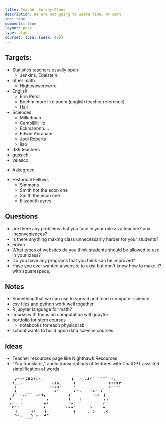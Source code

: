 ```yaml
---
title: Teacher Survey Plans
description: We are not going to waste time, mr mort
toc: true
comments: true
layout: post
type: plans
courses: {csa: {week: 17}}
---
```

## Targets:

* Statistics teachers usually open
    - Jenkins, Edelstein
* other math
    - Hightwowerewrre
* English
    - Erin Persil
    - Boehm more like poem (english teacher reference)
    - Hall
* Sciences
    - Milledman
    - Campilllllllllo 
    - Eckmannnn....
    - Edwin Abraham
    - Jodi Roberts
    - liao
* d39 teachers
* gussich
* velasco
- Askegreen
* Historical Fellows
    - Simmons
    - Smith not the econ one
    - Smith the econ one
    - Elizabeth ayres

## Questions

* are there any problems that you face in your role as a teacher? any inconveniences?
* is there anything making class unnecessarily harder for your students?
* edwin
* What types of websites do you think students should be allowed to use in your class?
* Do you have any programs that you think can be improved?
* Have you ever wanted a website to exist but don't know how to make it? with squarespace,

## Notes
* Something that we can use to spread and teach computer science
* csv files and python work well together
* R jupyter language for math?
* course with focus on computation with jupyter
* portfolio for stem courses
    - notebooks for each physics lab
* school wants to build upon data science courses

## Ideas
* Teacher resources page like Nighthawk Resources
* "Yap translator," audio transcriptions of lectures with ChatGPT assisted simplification of words

⠀⠀⠀⡔⠒⠖⣩⠿⢽⢿⠕⡀⠀⠀⠀⠀⠀⠀
⠀⠀⢰⠀⠀⢂⠡⠼⠊⠁⠈⠉⠉⠁⠐⢢⡀⠀
⠀⠀⠘⡤⠤⠂⠀⠀⠀⠀⠀⠀⠀⠀⣰⣿⣷⡄
⠀⠀⠀⡇⠀⠀⠀⠀⠀⠀⠀⠀⠀⠀⣿⣿⣿⡏
⠀⠀⠀⡇⠀⠀⠀⠀⠀⠀⠀⠀⠀⠀⠈⣻⠟⠀
⠀⠀⠀⡔⠤⡀⠀⠀⠰⣶⠖⢰⠂⠀⠉⠀⠀⠀
⠀⠀⡰⠉⠐⠠⠌⠉⠁⠠⡕⠺⡄⠀⠀⠀⠀⠀
⠀⢰⠁⠀⠀⠀⠀⠀⠀⠸⠼⠀⢸⠀⠀⠀⠀⠀
⠀⠘⡀⠀⠀⡆⠀⠀⠀⠀⠀⠀⠀⡆⠀⠀⠀⠀
⠀⢸⠀⠀⠀⡇⠀⠀⠀⠀⠀⠀⢰⢰⠀⠀⠀⠀
⠀⠘⡦⠔⠤⠃⠀⠀⠀⠀⠀⠀⡟⠁⠀⠀⠀⠀
⢠⣔⣉⠆⠀⠀⠀⠀⢄⠀⠀⠀⣇⠀⠀⠀⠀⠀
⠀⠀⠀⢰⠀⠀⠀⠀⢸⠆⠀⠀⢸⠀⠀⠀⠀⠀
⠀⠀⠀⡆⠀⠀⠀⢀⠈⡢⠀⠀⢀⢕⠀⠀⠀⠀
⠀⠀⠀⠑⠢⠄⣀⣀⣱⠸⠂⠀⠚⠉⠀⠀⠀⠀